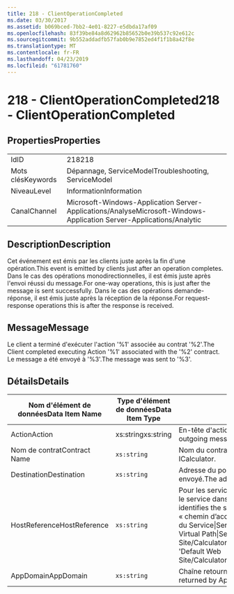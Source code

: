 ```yaml
---
title: 218 - ClientOperationCompleted
ms.date: 03/30/2017
ms.assetid: b069bced-7bb2-4e01-8227-e5dbda17af09
ms.openlocfilehash: 83f39be84a8d62962b85652b0e39b537c92e612c
ms.sourcegitcommit: 9b552addadfb57fab0b9e7852ed4f1f1b8a42f8e
ms.translationtype: MT
ms.contentlocale: fr-FR
ms.lasthandoff: 04/23/2019
ms.locfileid: "61781760"
---
```

# <a name="218---clientoperationcompleted"></a><span data-ttu-id="38ba4-102">218 - ClientOperationCompleted</span><span class="sxs-lookup"><span data-stu-id="38ba4-102">218 - ClientOperationCompleted</span></span>
## <a name="properties"></a><span data-ttu-id="38ba4-103">Properties</span><span class="sxs-lookup"><span data-stu-id="38ba4-103">Properties</span></span>  
  
|||  
|-|-|  
|<span data-ttu-id="38ba4-104">Id</span><span class="sxs-lookup"><span data-stu-id="38ba4-104">ID</span></span>|<span data-ttu-id="38ba4-105">218</span><span class="sxs-lookup"><span data-stu-id="38ba4-105">218</span></span>|  
|<span data-ttu-id="38ba4-106">Mots clés</span><span class="sxs-lookup"><span data-stu-id="38ba4-106">Keywords</span></span>|<span data-ttu-id="38ba4-107">Dépannage, ServiceModel</span><span class="sxs-lookup"><span data-stu-id="38ba4-107">Troubleshooting, ServiceModel</span></span>|  
|<span data-ttu-id="38ba4-108">Niveau</span><span class="sxs-lookup"><span data-stu-id="38ba4-108">Level</span></span>|<span data-ttu-id="38ba4-109">Information</span><span class="sxs-lookup"><span data-stu-id="38ba4-109">Information</span></span>|  
|<span data-ttu-id="38ba4-110">Canal</span><span class="sxs-lookup"><span data-stu-id="38ba4-110">Channel</span></span>|<span data-ttu-id="38ba4-111">Microsoft-Windows-Application Server-Applications/Analyse</span><span class="sxs-lookup"><span data-stu-id="38ba4-111">Microsoft-Windows-Application Server-Applications/Analytic</span></span>|  
  
## <a name="description"></a><span data-ttu-id="38ba4-112">Description</span><span class="sxs-lookup"><span data-stu-id="38ba4-112">Description</span></span>  
 <span data-ttu-id="38ba4-113">Cet événement est émis par les clients juste après la fin d'une opération.</span><span class="sxs-lookup"><span data-stu-id="38ba4-113">This event is emitted by clients just after an operation completes.</span></span> <span data-ttu-id="38ba4-114">Dans le cas des opérations monodirectionnelles, il est émis juste après l'envoi réussi du message.</span><span class="sxs-lookup"><span data-stu-id="38ba4-114">For one-way operations, this is just after the message is sent successfully.</span></span> <span data-ttu-id="38ba4-115">Dans le cas des opérations demande-réponse, il est émis juste après la réception de la réponse.</span><span class="sxs-lookup"><span data-stu-id="38ba4-115">For request-response operations this is after the response is received.</span></span>  
  
## <a name="message"></a><span data-ttu-id="38ba4-116">Message</span><span class="sxs-lookup"><span data-stu-id="38ba4-116">Message</span></span>  
 <span data-ttu-id="38ba4-117">Le client a terminé d'exécuter l'action '%1' associée au contrat '%2'.</span><span class="sxs-lookup"><span data-stu-id="38ba4-117">The Client completed executing Action '%1' associated with the '%2' contract.</span></span> <span data-ttu-id="38ba4-118">Le message a été envoyé à '%3'.</span><span class="sxs-lookup"><span data-stu-id="38ba4-118">The message was sent to '%3'.</span></span>  
  
## <a name="details"></a><span data-ttu-id="38ba4-119">Détails</span><span class="sxs-lookup"><span data-stu-id="38ba4-119">Details</span></span>  
  
|<span data-ttu-id="38ba4-120">Nom d'élément de données</span><span class="sxs-lookup"><span data-stu-id="38ba4-120">Data Item Name</span></span>|<span data-ttu-id="38ba4-121">Type d'élément de données</span><span class="sxs-lookup"><span data-stu-id="38ba4-121">Data Item Type</span></span>|<span data-ttu-id="38ba4-122">Description</span><span class="sxs-lookup"><span data-stu-id="38ba4-122">Description</span></span>|  
|--------------------|--------------------|-----------------|  
|<span data-ttu-id="38ba4-123">Action</span><span class="sxs-lookup"><span data-stu-id="38ba4-123">Action</span></span>|<span data-ttu-id="38ba4-124">xs:string</span><span class="sxs-lookup"><span data-stu-id="38ba4-124">xs:string</span></span>|<span data-ttu-id="38ba4-125">En-tête d'action SOAP du message sortant.</span><span class="sxs-lookup"><span data-stu-id="38ba4-125">The SOAP action header of the outgoing message.</span></span>|  
|<span data-ttu-id="38ba4-126">Nom de contrat</span><span class="sxs-lookup"><span data-stu-id="38ba4-126">Contract Name</span></span>|`xs:string`|<span data-ttu-id="38ba4-127">Nom du contrat.</span><span class="sxs-lookup"><span data-stu-id="38ba4-127">The name of the contract.</span></span> <span data-ttu-id="38ba4-128">Exemple : ICalculator.</span><span class="sxs-lookup"><span data-stu-id="38ba4-128">Example: ICalculator.</span></span>|  
|<span data-ttu-id="38ba4-129">Destination</span><span class="sxs-lookup"><span data-stu-id="38ba4-129">Destination</span></span>|`xs:string`|<span data-ttu-id="38ba4-130">Adresse du point de terminaison de service auquel le message a été envoyé.</span><span class="sxs-lookup"><span data-stu-id="38ba4-130">The address of the service endpoint that the message was sent to.</span></span>|  
|<span data-ttu-id="38ba4-131">HostReference</span><span class="sxs-lookup"><span data-stu-id="38ba4-131">HostReference</span></span>|`xs:string`|<span data-ttu-id="38ba4-132">Pour les services hébergés par le Web, ce champ identifie de manière unique le service dans la hiérarchie Web.</span><span class="sxs-lookup"><span data-stu-id="38ba4-132">For Web-hosted services, this field uniquely identifies the service in the Web hierarchy.</span></span> <span data-ttu-id="38ba4-133">Son format est défini en tant que « chemin d’accès virtuel de Site Web nom Application&#124;chemin d’accès virtuel du Service&#124;ServiceName'.</span><span class="sxs-lookup"><span data-stu-id="38ba4-133">Its format is defined as 'Web Site Name Application Virtual Path&#124;Service Virtual Path&#124;ServiceName'.</span></span> <span data-ttu-id="38ba4-134">Exemple : « Default Web Site/CalculatorApplication&#124;/CalculatorService.svc&#124;CalculatorService ».</span><span class="sxs-lookup"><span data-stu-id="38ba4-134">Example: 'Default Web Site/CalculatorApplication&#124;/CalculatorService.svc&#124;CalculatorService'.</span></span>|  
|<span data-ttu-id="38ba4-135">AppDomain</span><span class="sxs-lookup"><span data-stu-id="38ba4-135">AppDomain</span></span>|`xs:string`|<span data-ttu-id="38ba4-136">Chaîne retournée par AppDomain.CurrentDomain.FriendlyName.</span><span class="sxs-lookup"><span data-stu-id="38ba4-136">The string returned by AppDomain.CurrentDomain.FriendlyName.</span></span>|
